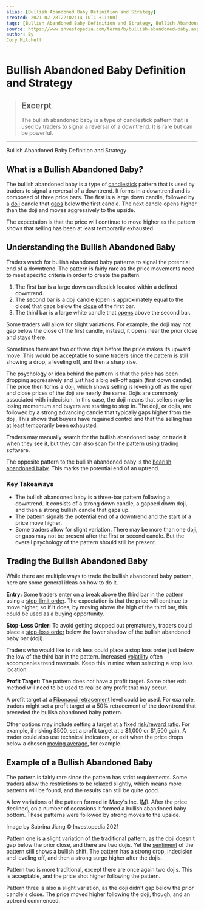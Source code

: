 ```yaml
---
alias: [Bullish Abandoned Baby Definition and Strategy]
created: 2021-02-28T22:02:14 (UTC +11:00)
tags: [Bullish Abandoned Baby Definition and Strategy, Bullish Abandoned Baby Definition and Strategy]
source: https://www.investopedia.com/terms/b/bullish-abandoned-baby.asp
author: By
Cory Mitchell
---
```


# Bullish Abandoned Baby Definition and Strategy

> ## Excerpt
> The bullish abandoned baby is a type of candlestick pattern that is used by traders to signal a reversal of a downtrend. It is rare but can be powerful.

---

Bullish Abandoned Baby Definition and Strategy
## What is a Bullish Abandoned Baby?

The bullish abandoned baby is a type of [candlestick](https://www.investopedia.com/terms/c/candlestick.asp) pattern that is used by traders to signal a reversal of a downtrend. It forms in a downtrend and is composed of three price bars. The first is a large down candle, followed by a [doji](https://www.investopedia.com/terms/d/doji.asp) candle that [gaps](https://www.investopedia.com/terms/g/gap.asp) below the first candle. The next candle opens higher than the doji and moves aggressively to the upside.

The expectation is that the price will continue to move higher as the pattern shows that selling has been at least temporarily exhausted.

## Understanding the Bullish Abandoned Baby

Traders watch for bullish abandoned baby patterns to signal the potential end of a downtrend. The pattern is fairly rare as the price movements need to meet specific criteria in order to create the pattern.

1.  The first bar is a large down candlestick located within a defined downtrend.
2.  The second bar is a doji candle (open is approximately equal to the close) that gaps below the [close](https://www.investopedia.com/terms/c/closingprice.asp) of the first bar.
3.  The third bar is a large white candle that [opens](https://www.investopedia.com/terms/o/openingprice.asp) above the second bar.

Some traders will allow for slight variations. For example, the doji may not gap below the close of the first candle, instead, it opens near the prior close and stays there.

Sometimes there are two or three dojis before the price makes its upward move. This would be acceptable to some traders since the pattern is still showing a drop, a leveling off, and then a sharp rise.

The psychology or idea behind the pattern is that the price has been dropping aggressively and just had a big sell-off again (first down candle). The price then forms a doji, which shows selling is leveling off as the open and close prices of the doji are nearly the same. Dojis are commonly associated with indecision. In this case, the doji means that sellers may be losing momentum and buyers are starting to step in. The doji, or dojis, are followed by a strong advancing candle that typically gaps higher from the doji. This shows that buyers have regained control and that the selling has at least temporarily been exhausted.

Traders may manually search for the bullish abandoned baby, or trade it when they see it, but they can also scan for the pattern using trading software.

The opposite pattern to the bullish abandoned baby is the [bearish abandoned baby](https://www.investopedia.com/terms/b/bearish-abandoned-baby.asp). This marks the potential end of an uptrend.

### Key Takeaways

-   The bullish abandoned baby is a three-bar pattern following a downtrend. It consists of a strong down candle, a gapped down doji, and then a strong bullish candle that gaps up.
-   The pattern signals the potential end of a downtrend and the start of a price move higher.
-   Some traders allow for slight variation. There may be more than one doji, or gaps may not be present after the first or second candle. But the overall psychology of the pattern should still be present.

## Trading the Bullish Abandoned Baby

While there are multiple ways to trade the bullish abandoned baby pattern, here are some general ideas on how to do it.

**Entry:** Some traders enter on a break above the third bar in the pattern using a [stop-limit order](https://www.investopedia.com/terms/s/stop-limitorder.asp). The expectation is that the price will continue to move higher, so if it does, by moving above the high of the third bar, this could be used as a buying opportunity.                                             

**Stop-Loss Order:** To avoid getting stopped out prematurely, traders could place a [stop-loss order](https://www.investopedia.com/terms/s/stop-lossorder.asp) below the lower shadow of the bullish abandoned baby bar (doji).

Traders who would like to risk less could place a stop loss order just below the low of the third bar in the pattern. Increased [volatility](https://www.investopedia.com/terms/v/volatility.asp) often accompanies trend reversals. Keep this in mind when selecting a stop loss location.

**Profit Target:** The pattern does not have a profit target. Some other exit method will need to be used to realize any profit that may occur.

A profit target at a [Fibonacci retracement](https://www.investopedia.com/terms/f/fibonacciretracement.asp) level could be used. For example, traders might set a profit target at a 50% retracement of the downtrend that preceded the bullish abandoned baby pattern.

Other options may include setting a target at a fixed [risk/reward ratio](https://www.investopedia.com/terms/r/riskrewardratio.asp). For example, if risking $500, set a profit target at a $1,000 or $1,500 gain. A trader could also use technical indicators, or exit when the price drops below a chosen [moving average](https://www.investopedia.com/terms/m/movingaverage.asp), for example.

## Example of a Bullish Abandoned Baby

The pattern is fairly rare since the pattern has strict requirements. Some traders allow the restrictions to be relaxed slightly, which means more patterns will be found, and the results can still be quite good.

A few variations of the pattern formed in Macy's Inc. ([M](https://www.investopedia.com/markets/quote?tvwidgetsymbol=m)). After the price declined, on a number of occasions it formed a bullish abandoned baby bottom. These patterns were followed by strong moves to the upside.

Image by Sabrina Jiang © Investopedia 2021

Pattern one is a slight variation of the traditional pattern, as the doji doesn't gap below the prior close, and there are two dojis. Yet the [sentiment](https://www.investopedia.com/terms/m/marketsentiment.asp) of the pattern still shows a bullish shift. The pattern has a strong drop, indecision and leveling off, and then a strong surge higher after the dojis.

Pattern two is more traditional, except there are once again two dojis. This is acceptable, and the price shot higher following the pattern.

Pattern three is also a slight variation, as the doji didn't gap below the prior candle's close. The price moved higher following the doji, though, and an uptrend commenced.
